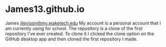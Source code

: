 # James13.github.io
James jllevison@my.waketech.edu
My account is a personal account that I am currently using for school.
The repository is a clone of the first repository I've ever created.
To clone it I clicked the clone option on the GitHub desktop app and then cloned the first repository I made.